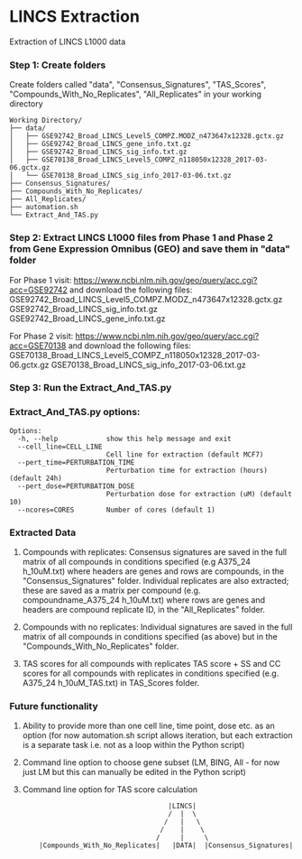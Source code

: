 # LINCS Extraction
 Extraction of LINCS L1000 data

### Step 1: Create folders
Create folders called "data", "Consensus_Signatures", "TAS_Scores", "Compounds_With_No_Replicates", "All_Replicates" in your working directory

 ```
Working Directory/
├── data/
│   ├── GSE92742_Broad_LINCS_Level5_COMPZ.MODZ_n473647x12328.gctx.gz
│   ├── GSE92742_Broad_LINCS_gene_info.txt.gz
│   ├── GSE92742_Broad_LINCS_sig_info.txt.gz 
│   ├── GSE70138_Broad_LINCS_Level5_COMPZ_n118050x12328_2017-03-06.gctx.gz
│   └── GSE70138_Broad_LINCS_sig_info_2017-03-06.txt.gz
├── Consensus_Signatures/
├── Compounds_With_No_Replicates/
├── All_Replicates/
├── automation.sh
└── Extract_And_TAS.py
```

### Step 2: Extract LINCS L1000 files from Phase 1 and Phase 2 from Gene Expression Omnibus (GEO) and save them in "data" folder
For Phase 1 visit:
https://www.ncbi.nlm.nih.gov/geo/query/acc.cgi?acc=GSE92742
and download the following files:
GSE92742_Broad_LINCS_Level5_COMPZ.MODZ_n473647x12328.gctx.gz
GSE92742_Broad_LINCS_sig_info.txt.gz
GSE92742_Broad_LINCS_gene_info.txt.gz

For Phase 2 visit:
https://www.ncbi.nlm.nih.gov/geo/query/acc.cgi?acc=GSE70138
and download the following files:
GSE70138_Broad_LINCS_Level5_COMPZ_n118050x12328_2017-03-06.gctx.gz
GSE70138_Broad_LINCS_sig_info_2017-03-06.txt.gz

### Step 3: Run the Extract_And_TAS.py

### Extract_And_TAS.py options:

```
Options:
  -h, --help            show this help message and exit
  --cell_line=CELL_LINE
                        Cell line for extraction (default MCF7)
  --pert_time=PERTURBATION_TIME
                        Perturbation time for extraction (hours) (default 24h)
  --pert_dose=PERTURBATION_DOSE
                        Perturbation dose for extraction (uM) (default 10)
  --ncores=CORES        Number of cores (default 1)
 ```
  
 ### Extracted Data
 1. Compounds with replicates: 
Consensus signatures are saved in the full matrix of all compounds in conditions specified (e.g A375_24 h_10uM.txt) where headers are genes and rows are compounds, in the "Consensus_Signatures" folder.
Individual replicates are also extracted; these are saved as a matrix per compound (e.g. compoundname_A375_24 h_10uM.txt) where rows are genes and headers are compound replicate ID, in the "All_Replicates" folder.

2. Compounds with no replicates:
Individual signatures are saved in the full matrix of all compounds in conditions specified (as above) but in the "Compounds_With_No_Replicates" folder.

3. TAS scores for all compounds with replicates
TAS score + SS and CC scores for all compounds with replicates in conditions specified (e.g. A375_24 h_10uM_TAS.txt) in TAS_Scores folder.

### Future functionality
1. Ability to provide more than one cell line, time point, dose etc. as an option (for now automation.sh script allows iteration, but each extraction is a separate task i.e. not as a loop within the Python script)
2. Command line option to choose gene subset (LM, BING, All - for now just LM but this can manually be edited in the Python script)
3. Command line option for TAS score calculation



                           
                                           |LINCS|
                                           /  |  \
                                          /   |   \
                                         /    |    \
                                        /     |     \
           |Compounds_With_No_Replicates|   |DATA|  |Consensus_Signatures|
                                           
                           
